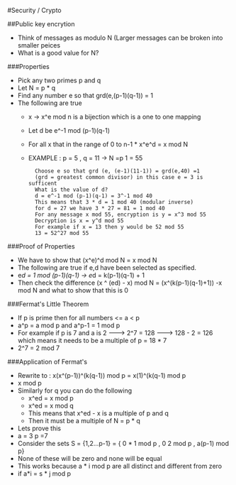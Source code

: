#Security / Crypto

##Public key encrytion
- Think of messages as modulo N (Larger messages can be broken into smaller peices
- What is a good value for N?

###Properties
- Pick any two primes p and q
- Let N = p * q
- Find any number e so that grd(e,(p-1)(q-1)) = 1
- The following are true
    - x -> x^e mod n is a bijection which is a one to one mapping
    - Let d be e^-1 mod (p-1)(q-1)
    - For all x that in the range of 0 to n-1 * x^e^d = x mod N
    - EXAMPLE : p = 5 , q = 11 -> N =p 1 = 55

            Choose e so that grd (e, (e-1)(11-1)) = grd(e,40) =1
            (grd = greatest common divisor) in this case e = 3 is sufficent
            What is the value of d?
            d = e^-1 mod (p-1)(q-1) = 3^-1 mod 40
            This means that 3 * d = 1 mod 40 (modular inverse)
            for d = 27 we have 3 * 27 = 81 = 1 mod 40
            For any message x mod 55, encryption is y = x^3 mod 55
            Decryption is x = y^d mod 55
            For example if x = 13 then y would be 52 mod 55
            13 = 52^27 mod 55
            
###Proof of Properties
 - We have to show that (x^e)^d mod N = x mod N
 - The following are true if e,d have been selected as specified.
 - e*d = 1 mod (p-1)(q-1) -> e*d = k(p-1)(q-1) + 1
 - Then check the difference (x ^ (ed) - x) mod N = (x^(k(p-1)(q-1)+1)) -x mod N and what to show that this is 0

###Fermat's Little Theorem
- If p is prime then for all numbers <= a < p
- a^p = a mod p and a^p-1 = 1 mod p
- For example if p is 7 and a is 2 ---> 2^7 = 128 ---> 128 - 2 = 126 which means it needs to be a multiple of p = 18 * 7
- 2^7 = 2 mod 7

###Application of Fermat's
- Rewrite to : x(x^(p-1))^(k(q-1)) mod p = x(1)^(k(q-1) mod p
- x mod p
- Similarly for q you can do the following
    - x^ed = x mod p
    - x^ed = x mod q
    - This means that x^ed - x is a multiple of p and q
    - Then it must be a multiple of N = p * q
- Lets prove this
- a = 3 p =7
- Consider the sets S = {1,2...p-1} = { 0 * 1 mod p , 0 2 mod p , a(p-1) mod p}
- None of these will be zero and none will be equal
- This works because a * i mod p are all distinct and different from zero
- if a*i = s * j mod p
